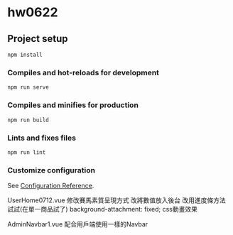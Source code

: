 # hw0622

## Project setup
```
npm install
```

### Compiles and hot-reloads for development
```
npm run serve
```

### Compiles and minifies for production
```
npm run build
```

### Lints and fixes files
```
npm run lint
```

### Customize configuration
See [Configuration Reference](https://cli.vuejs.org/config/).

UserHome0712.vue
修改賽馬素質呈現方式
改將數值放入後台
改用進度條方法試試(在單一商品試了)
background-attachment: fixed;
css動畫效果

AdminNavbar1.vue
配合用戶端使用一樣的Navbar

